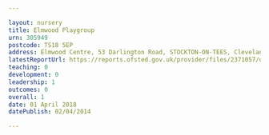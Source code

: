 ```yaml
---

layout: nursery
title: Elmwood Playgroup
urn: 305949
postcode: TS18 5EP
address: Elmwood Centre, 53 Darlington Road, STOCKTON-ON-TEES, Cleveland, TS18 5EP
latestReportUrl: https://reports.ofsted.gov.uk/provider/files/2371057/urn/305949.pdf
teaching: 0
development: 0
leadership: 1
outcomes: 0
overall: 1
date: 01 April 2018 
datePublish: 02/04/2014

---
```

